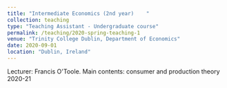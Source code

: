 ```yaml
---
title: "Intermediate Economics (2nd year)    "
collection: teaching
type: "Teaching Assistant - Undergraduate course"
permalink: /teaching/2020-spring-teaching-1
venue: "Trinity College Dublin, Department of Economics"
date: 2020-09-01
location: "Dublin, Ireland"
---
```


Lecturer: Francis O'Toole.
Main contents: consumer and production theory
2020-21

